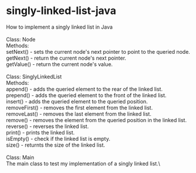# singly-linked-list-java
How to implement a singly linked list in Java\
\
Class: Node\
  Methods:\
    setNext() - sets the current node's next pointer to point to the queried node.\
    getNext() - return the current node's next pointer.\
    getValue() - return the current node's value.\
  \
Class: SinglyLinkedList\
  Methods:\
    append() - adds the queried element to the rear of the linked list.\
    prepend() - adds the queried element to the front of the linked list.\
    insert() - adds the queried element to the queried position.\
    removeFirst() - removes the first element from the linked list.\
    removeLast() - removes the last element from the linked list.\
    remove() - removes the element from the queried position in the linked list.\
    reverse() - reverses the linked list.\
    print() - prints the linked list.\
    isEmpty() - check if the linked list is empty.\
    size() - returnts the size of the linked list.\
    \
Class: Main\
  The main class to test my implementation of a singly linked list.\
